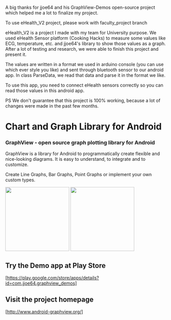 A big thanks for jjoe64 and his GraphView-Demos open-source project which helped me a lot to finalize my project.

To use eHealth_V2 project, please work with faculty_project branch

eHealth_V2 is a project I made with my team for University purpose. We used eHealth Sensor platform (Cooking Hacks) to measure some values like ECG, temperature, etc. and jjoe64's library to show those values as a graph. After a lot of testing and research, we were able to finish this project and present it.

The values are written in a format we used in arduino console (you can use which ever style you like) and sent through bluetooth sensor to our android app. In class ParseData, we read that data and parse it in the format we like.

To use this app, you need to connect eHealth sensors correctly so you can read those values in this android app.


PS We don't guarantee that this project is 100% working, because a lot of changes were made in the past few months.


Chart and Graph Library for Android
====================================

### GraphView - open source graph plotting library for Android

GraphView is a library for Android to programmatically create
flexible and nice-looking diagrams.
It is easy to understand, to integrate and to customize.

Create Line Graphs, Bar Graphs, Point Graphs
or implement your own custom types.


<img style="height:200px" src="http://www.android-graphview.org/file/2016/10/12/Screenshot_20161012_180242_2.png" />
<img style="height:200px" src="http://www.android-graphview.org/file/2016/10/12/Screenshot_20161008_122642_1_2.png" />

## Try the Demo app at Play Store

[https://play.google.com/store/apps/details?id=com.jjoe64.graphview_demos]

## Visit the project homepage

[http://www.android-graphview.org/]
